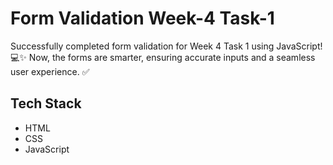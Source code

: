 # Form Validation Week-4 Task-1
Successfully completed form validation for Week 4 Task 1 using JavaScript! 💻✨ 
Now, the forms are smarter, ensuring accurate inputs and a seamless user experience. ✅

## Tech Stack  
- HTML
- CSS
- JavaScript
